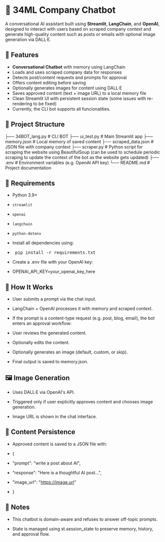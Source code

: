 # 🤖 34ML Company Chatbot

A conversational AI assistant built using **Streamlit**, **LangChain**, and **OpenAI**, designed to interact with users based on scraped company context and generate high-quality content such as posts or emails with optional image generation via DALL·E.

## 🚀 Features

- **Conversational Chatbot** with memory using LangChain
- Loads and uses scraped company data for responses
- Detects post/content requests and prompts for approval
- Offers content editing before saving
- Optionally generates images for content using DALL·E
- Saves approved content (text + image URL) to a local memory file
- Clean Streamlit UI with persistent session state (some issues with re-rendering to be fixed)
- Currently, the CLI bot supports all funcionalities.

## 📂 Project Structure

├── 34BOT_lang.py # CLI BOT
├── ui_test.py # Main Streamlit app
├── memory.json # Local memory of saved content
├── scraped_data.json # JSON file with company context
├── scraper.py # Python script for scraping the website using BeautifulSoup (can be used to schedule periodic scraping to update the context of the bot as the website gets updated)
├── .env # Environment variables (e.g. OpenAI API key)
└── README.md # Project documentation


## 🔧 Requirements

- Python 3.9+
- `streamlit`
- `openai`
- `langchain`
- `python-dotenv`

- Install all dependencies using:

- <pre> pip install -r requirements.txt </pre>

- Create a .env file with your OpenAI key:
- OPENAI_API_KEY=your_openai_key_here

## 🧠 How It Works
- User submits a prompt via the chat input.

- LangChain + OpenAI processes it with memory and scraped context.

- If the prompt is a content-type request (e.g. post, blog, email), the bot enters an approval workflow:

- User reviews the generated content.

- Optionally edits the content.

- Optionally generates an image (default, custom, or skip).

- Final output is saved to memory.json.

## 🖼️ Image Generation
- Uses DALL·E via OpenAI's API.

- Triggered only if user explicitly approves content and chooses image generation.

- Image URL is shown in the chat interface.

## 💾 Content Persistence
- Approved content is saved to a JSON file with:

- {
-  "prompt": "write a post about AI",
-  "response": "Here is a thoughtful AI post...",
-  "image_url": "https://image.url"
- }

## 📌 Notes
- This chatbot is domain-aware and refuses to answer off-topic prompts.

- State is managed using st.session_state to preserve memory, history, and approval flow.
